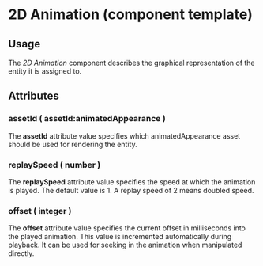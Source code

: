 # 2D Animation (component template)

## Usage

The *2D Animation* component describes the graphical representation of the entity it is assigned to.


## Attributes

### assetId ( assetId:animatedAppearance )

The **assetId** attribute value specifies which animatedAppearance asset should be used for rendering the entity.


### replaySpeed ( number )

The **replaySpeed** attribute value specifies the speed at which the animation is played. The default value is 1. A replay speed of 2 means doubled speed.


### offset ( integer )

The **offset** attribute value specifies the current offset in milliseconds into the played animation. This value is incremented automatically during playback.
It can be used for seeking in the animation when manipulated directly.
